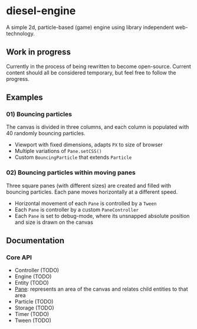 # diesel-engine

A simple 2d, particle-based (game) engine using library independent web-technology.

## Work in progress

Currently in the process of being rewritten to become open-source. Current content should all be considered temporary, but feel free to follow the progress.

## Examples

### 01) Bouncing particles

The canvas is divided in three columns, and each column is populated with 40 randomly bouncing particles.

- Viewport with fixed dimensions, adapts `PX` to size of browser
- Multiple variations of `Pane.setCSS()`
- Custom `BouncingParticle` that extends `Particle`

### 02) Bouncing particles within moving panes

Three square panes (with different sizes) are created and filled with bouncing particles. Each pane moves horizontally at a different speed.

- Horizontal movement of each `Pane` is controlled by a `Tween`
- Each `Pane` is controller by a custom `PaneController`
- Each `Pane` is set to debug-mode, where its unsnapped absolute position and size is drawn on the canvas

## Documentation

### Core API

- Controller (TODO)
- Engine (TODO)
- Entity (TODO)
- [Pane](docs/Pane.md): represents an area of the canvas and relates child entities to that area
- Particle (TODO)
- Storage (TODO)
- Timer (TODO)
- Tween (TODO)
